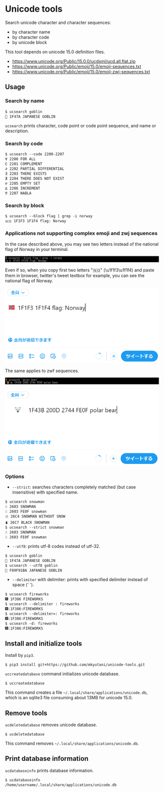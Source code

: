 # Unicode tools

Search unicode character and character sequences:

* by character name
* by character code
* by unicode block

This tool depends on unicode 15.0 definition files.

* https://www.unicode.org/Public/15.0.0/ucdxml/ucd.all.flat.zip
* https://www.unicode.org/Public/emoji/15.0/emoji-sequences.txt
* https://www.unicode.org/Public/emoji/15.0/emoji-zwj-sequences.txt

## Usage

### Search by name

```
$ ucsearch goblin
👺 1F47A JAPANESE GOBLIN
```

`ucsearch` prints character, code point or code point sequence, and name or description.

### Search by code

```
$ ucsearch --code 2200-2207
∀ 2200 FOR ALL
∁ 2201 COMPLEMENT
∂ 2202 PARTIAL DIFFERENTIAL
∃ 2203 THERE EXISTS
∄ 2204 THERE DOES NOT EXIST
∅ 2205 EMPTY SET
∆ 2206 INCREMENT
∇ 2207 NABLA
```

### Search by block

```
$ ucsearch --block flag | grep -i norway
🇳🇴 1F1F3 1F1F4 flag: Norway
```

### Applications not supporting complex emoji and zwj sequences

In the case described above, you may see two letters instead of the national flag of Norway in your terminal.

![Sample to copy Norway's flag in twitter](img/paste-flag-Norway-without-fonts.png)

Even if so, when you copy first two letters "🇳🇴" (\u1f1f3\u1f1f4) and paste them in browser, twitter's tweet textbox for example, you can see the national flag of Norway.

![Sample to paste Norway's flag in twitter](img/paste-flag-Norway-in-twitter.png)

The same applies to zwf sequences.

![Sample to copy polar bear in twitter](img/paste-polar-bear-without-fonts.png)

![Sample to paste polar bear in twitter](img/paste-polar-bear-in-twitter.png)

### Options

* ``--strict``: searches characters completely matched (but case insensitive) with specified name.

```
$ ucsearch snowman
☃ 2603 SNOWMAN
☃️ 2603 FE0F snowman
⛄ 26C4 SNOWMAN WITHOUT SNOW
⛇ 26C7 BLACK SNOWMAN
$ ucsearch --strict snowman
☃ 2603 SNOWMAN
☃️ 2603 FE0F snowman
```

* ``--utf8``: prints utf-8 codes instead of utf-32.

```
$ ucsearch goblin
👺 1F47A JAPANESE GOBLIN
$ ucsearch --utf8 goblin
👺 F09F91BA JAPANESE GOBLIN
```

* ``--delimiter`` with delimiter: prints with specified delimiter instead of space (' ').

```
$ ucsearch fireworks
🎆 1F386 FIREWORKS
$ ucsearch --delimiter : fireworks
🎆:1F386:FIREWORKS
$ ucsearch --delimiter=: fireworks
🎆:1F386:FIREWORKS
$ ucsearch -d: fireworks
🎆:1F386:FIREWORKS
```

## Install and initialize tools

Install by `pip3`.

```
$ pip3 install git+https://github.com/mkyutani/unicode-tools.git
```

`uccreatedatabase` command initializes unicode database.

```
$ uccreatedatabase
```

This command creates a file `~/.local/share/applications/unicode.db`, which is an sqlite3 file consuming about 13MB for unicode 15.0.

## Remove tools

`ucdeletedatabase` removes unicode database.

```
$ ucdeletedatabase
```

This command removes `~/.local/share/applications/unicode.db`.

## Print database information

`ucdatabaseinfo` prints database information.

```
$ ucdatabaseinfo
/home/username/.local/share/applications/unicode.db
```
